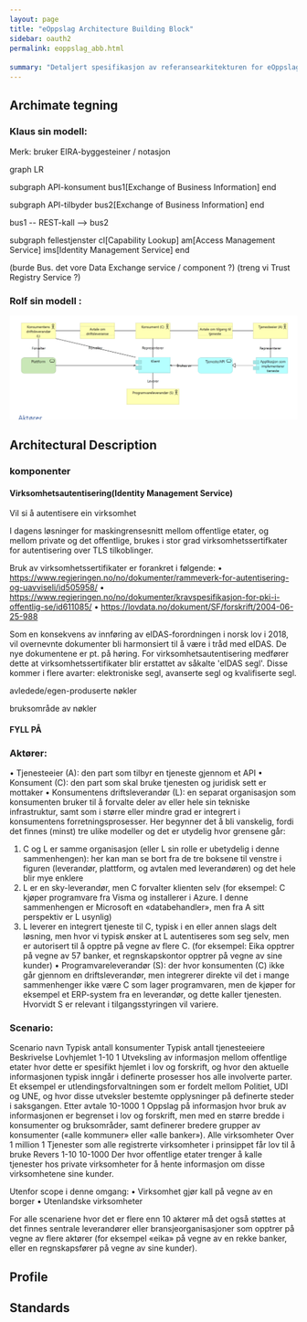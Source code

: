 ```yaml
---
layout: page
title: "eOppslag Architecture Building Block"
sidebar: oauth2
permalink: eoppslag_abb.html

summary: "Detaljert spesifikasjon av referansearkitekturen for eOppslag"
---
```


## Archimate tegning

### Klaus sin modell:

Merk: bruker EIRA-byggesteiner / notasjon

<div class="mermaid">
graph LR

 subgraph API-konsument
  bus1[Exchange of Business Information]
 end

 subgraph API-tilbyder
  bus2[Exchange of Business Information]
 end

 bus1 -- REST-kall --> bus2

 subgraph fellestjenster
  cl[Capability Lookup]
  am[Access Management Service]
  ims[Identity Management Service]
 end


</div>

(burde Bus.  det vore Data Exchange service / component ?)
(treng vi Trust Registry Service ?)


### Rolf sin modell :

![bilde](assets/eoppslag_abb-6a8ed.png)




## Architectural Description

### komponenter

#### Virksomhetsautentisering(Identity Management Service)

Vil si å autentisere ein virksomhet

I dagens løsninger for maskingrensesnitt mellom offentlige etater, og mellom private og det offentlige, brukes i stor grad virksomhetssertifkater for autentisering over TLS tilkoblinger.

Bruk av virksomhetssertifikater er forankret i følgende:
•	https://www.regjeringen.no/no/dokumenter/rammeverk-for-autentisering-og-uavviseli/id505958/
•	https://www.regjeringen.no/no/dokumenter/kravspesifikasjon-for-pki-i-offentlig-se/id611085/
•	https://lovdata.no/dokument/SF/forskrift/2004-06-25-988

Som en konsekvens av innføring av eIDAS-forordningen i norsk lov i 2018, vil overnevnte dokumenter bli harmonsiert til å være i tråd med eIDAS.  De nye dokumentene er pt. på høring. For virksomhetsautentisering medfører dette at virksomhetssertifikater blir erstattet av såkalte 'eIDAS segl'.  Disse kommer i flere avarter:  elektroniske segl, avanserte segl og kvalifiserte segl.



avledede/egen-produserte nøkler

bruksområde av nøkler


####  FYLL PÅ

### Aktører:

•	Tjenesteeier (A): den part som tilbyr en tjeneste gjennom et API
•	Konsument (C): den part som skal bruke tjenesten og juridisk sett er mottaker
•	Konsumentens driftsleverandør (L): en separat organisasjon som konsumenten bruker til å forvalte deler av eller hele sin tekniske infrastruktur, samt som i større eller mindre grad er integrert i konsumentens forretningsprosesser. Her begynner det å bli vanskelig, fordi det finnes (minst) tre ulike modeller og det er utydelig hvor grensene går:
1.	C og L er samme organisasjon (eller L sin rolle er ubetydelig i denne sammenhengen): her kan man se bort fra de tre boksene til venstre i figuren (leverandør, plattform, og avtalen med leverandøren) og det hele blir mye enklere
2.	L er en sky-leverandør, men C forvalter klienten selv (for eksempel: C kjøper programvare fra Visma og installerer i Azure. I denne sammenhengen er Microsoft en «databehandler», men fra A sitt perspektiv er L usynlig)
3.	L leverer en integrert tjeneste til C, typisk i en eller annen slags delt løsning, men hvor vi typisk ønsker at L autentiseres som seg selv, men er autorisert til å opptre på vegne av flere C. (for eksempel: Eika opptrer på vegne av 57 banker, et regnskapskontor opptrer på vegne av sine kunder)
•	Programvareleverandør (S): der hvor konsumenten (C) ikke går gjennom en driftsleverandør, men integrerer direkte vil det i mange sammenhenger ikke være C som lager programvaren, men de kjøper for eksempel et ERP-system fra en leverandør, og dette kaller tjenesten. Hvorvidt S er relevant i tilgangsstyringen vil variere.





### Scenario:

Scenario navn	Typisk antall konsumenter	Typisk antall tjenesteeiere	Beskrivelse
Lovhjemlet	1-10	1	Utveksling av informasjon mellom offentlige etater hvor dette er spesifikt hjemlet i lov og forskrift, og hvor den aktuelle informasjonen typisk inngår i definerte prosesser hos alle involverte parter. Et eksempel er utlendingsforvaltningen som er fordelt mellom Politiet, UDI og UNE, og hvor disse utveksler bestemte opplysninger på definerte steder i saksgangen.
Etter avtale	10-1000	1	Oppslag på informasjon hvor bruk av informasjonen er begrenset i lov og forskrift, men med en større bredde i konsumenter og bruksområder, samt definerer bredere grupper av konsumenter («alle kommuner» eller «alle banker»).
Alle virksomheter	Over 1 million	1	Tjenester som alle registrerte virksomheter i prinsippet får lov til å bruke
Revers	1-10	10-1000	Der hvor offentlige etater trenger å kalle tjenester hos private virksomheter for å hente informasjon om disse virksomhetene sine kunder.


Utenfor scope i denne omgang:
•	Virksomhet gjør kall på vegne av en borger
•	Utenlandske virksomheter

For alle scenariene hvor det er flere enn 10 aktører må det også støttes at det finnes sentrale leverandører eller bransjeorganisasjoner som opptrer på vegne av flere aktører (for eksempel «eika» på vegne av en rekke banker, eller en regnskapsfører på vegne av sine kunder).


## Profile

## Standards
